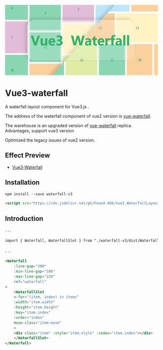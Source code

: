 ![preview](vue-waterfall.png)

# Vue3-waterfall

A waterfall layout component for Vue3.js .

The address of the waterfall component of vue2 version is [vue-waterfall](https://github.com/MopTym/vue-waterfall).

The warehouse is an upgraded version of [vue-waterfall](https://github.com/MopTym/vue-waterfall) replica. Advantages, support vue3 version

Optimized the legacy issues of vue2 version.

## Effect Preview

- [Vue3-Waterfall](https://found-404.github.io/Vue3_WaterfallLayout/)

## Installation

```shell
npm install --save waterfall-v3
```

```html
<script src="https://cdn.jsdelivr.net/gh/Found-404/Vue3_WaterfallLayout@1.0.2/dist/Waterfall-Vue3.umd.js"></script>
```

## Introduction

```html
...

import { Waterfall, WaterfallSlot } from "./waterfall-v3/dist/Waterfall-Vue3.mjs";

...

<Waterfall
    :line-gap="200"
    :min-line-gap="180"
    :max-line-gap="220"
    ref="waterfall"
>
    <WaterfallSlot
    v-for="(item, index) in items"
    :width="item.width"
    :height="item.height"
    :key="item.index"
    :order="index"
    move-class="item-move"
    >
    <div class="item" :style="item.style" :index="item.index"></div>
    </WaterfallSlot>
</Waterfall>


```
